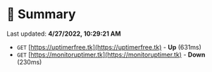 # 📖 Summary
Last updated: **4/27/2022, 10:29:21 AM**

- `GET` [https://uptimerfree.tk](https://uptimerfree.tk) - **Up** (631ms)
- `GET` [https://monitoruptimer.tk](https://monitoruptimer.tk) - **Down** (230ms)
